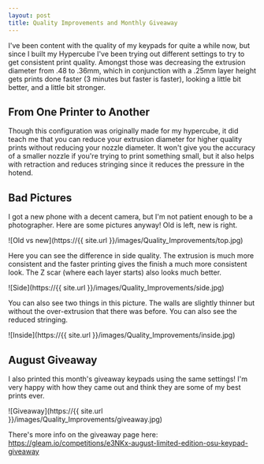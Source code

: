 ```yaml
---
layout: post
title: Quality Improvements and Monthly Giveaway
---
```


I've been content with the quality of my keypads for quite a while now, but since I built my Hypercube I've been trying out different settings to try to get consistent print quality. Amongst those was decreasing the extrusion diameter from .48 to .36mm, which in conjunction with a .25mm layer height gets prints done faster (3 minutes but faster is faster), looking a little bit better, and a little bit stronger.

## From One Printer to Another

Though this configuration was originally made for my hypercube, it did teach me that you can reduce your extrusion diameter for higher quality prints without reducing your nozzle diameter. It won't give you the accuracy of a smaller nozzle if you're trying to print something small, but it also helps with retraction and reduces stringing since it reduces the pressure in the hotend.

## Bad Pictures

I got a new phone with a decent camera, but I'm not patient enough to be a photographer. Here are some pictures anyway! Old is left, new is right.

![Old vs new](https://{{ site.url }}/images/Quality_Improvements/top.jpg)

Here you can see the difference in side quality. The extrusion is much more consistent and the faster printing gives the finish a much more consistent look. The Z scar (where each layer starts) also looks much better.

![Side](https://{{ site.url }}/images/Quality_Improvements/side.jpg)

You can also see two things in this picture. The walls are slightly thinner but without the over-extrusion that there was before. You can also see the reduced stringing.

![Inside](https://{{ site.url }}/images/Quality_Improvements/inside.jpg)

## August Giveaway

I also printed this month's giveaway keypads using the same settings! I'm very happy with how they came out and think they are some of my best prints ever.

![Giveaway](https://{{ site.url }}/images/Quality_Improvements/giveaway.jpg)

There's more info on the giveaway page here: https://gleam.io/competitions/e3NKx-august-limited-edition-osu-keypad-giveaway
